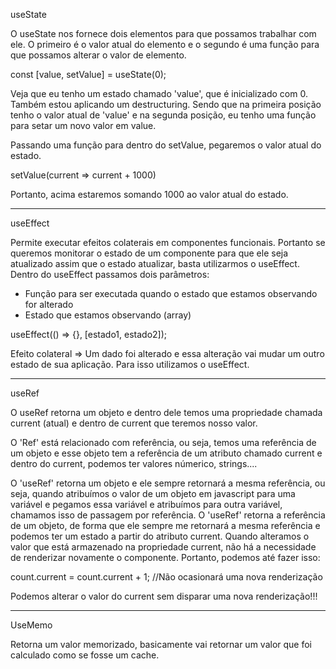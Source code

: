 useState

O useState nos fornece dois elementos para que possamos trabalhar com ele. 
O primeiro é o valor atual do elemento e o segundo é uma função para que possamos alterar o valor de elemento.

const [value, setValue] = useState(0);

Veja que eu tenho um estado chamado 'value', que é inicializado com 0. 
Também estou aplicando um destructuring. Sendo que na primeira posição tenho o valor atual de 'value' e na segunda posição, eu tenho uma função
para setar um novo valor em value.


Passando uma função para dentro do setValue, pegaremos o valor atual do estado.

setValue(current => current + 1000) 

Portanto, acima estaremos somando 1000 ao valor atual do estado.


---------------------------------------------------------------

useEffect

Permite executar efeitos colaterais em componentes funcionais.
Portanto se queremos monitorar o estado de um componente para que ele seja atualizado assim que o estado atualizar, basta utilizarmos o useEffect.
Dentro do useEffect passamos dois parâmetros:

- Função para ser executada quando o estado que estamos observando for alterado
- Estado que estamos observando (array)

useEffect(() => {}, [estado1, estado2]);

Efeito colateral => Um dado foi alterado e essa alteração vai mudar um outro estado de sua aplicação. Para isso utilizamos o useEffect.

---------------------------------------------------------------

useRef

O useRef retorna um objeto e dentro dele temos uma propriedade chamada current (atual) e dentro de current que teremos nosso valor.

O 'Ref' está relacionado com referência, ou seja, temos uma referência de um objeto e esse objeto tem a referência de um atributo chamado current e
dentro do current, podemos ter valores númerico, strings.... 

O 'useRef' retorna um objeto e ele sempre retornará a mesma referência, ou seja, quando atribuímos o valor de um objeto em javascript para uma variável e pegamos essa variável e atribuímos para outra variável, chamamos isso de passagem por referência.
O 'useRef' retorna a referência de um objeto, de forma que ele sempre me retornará a mesma referência e podemos ter um estado a partir do atributo current.
Quando alteramos o valor que está armazenado na propriedade current, não há a necessidade de renderizar novamente o componente. Portanto, podemos até fazer isso: 

count.current = count.current + 1; //Não ocasionará uma nova renderização

Podemos alterar o valor do current sem disparar uma nova renderização!!!

---------------------------------------------------------------

UseMemo

Retorna um valor memorizado, basicamente vai retornar um valor que foi calculado como se fosse um cache.
